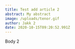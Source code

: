 ```yaml
---
title: Test add article 2
abstract: My abstract
image: /uploads/tenor.gif
author: Jakk 2
date: 2020-10-15T09:20:52.991Z
---
```

Body 2